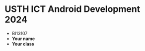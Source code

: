 USTH ICT Android Development 2024
========================================

* BI13107
* **Your name**
* **Your class**
